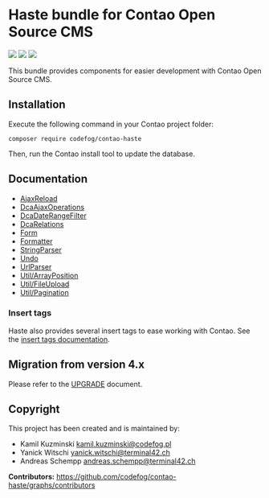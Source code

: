 # Haste bundle for Contao Open Source CMS

[![](https://img.shields.io/packagist/v/codefog/contao-haste.svg)](https://packagist.org/packages/codefog/contao-haste)
[![](https://img.shields.io/packagist/l/codefog/contao-haste.svg)](https://github.com/codefog/contao-haste/blob/master/LICENSE)
[![](https://img.shields.io/packagist/dt/codefog/contao-haste.svg)](https://packagist.org/packages/codefog/contao-haste)

This bundle provides components for easier development with Contao Open Source CMS.


## Installation

Execute the following command in your Contao project folder:

```
composer require codefog/contao-haste
```

Then, run the Contao install tool to update the database.


## Documentation

- [AjaxReload](docs/AjaxReload.md)
- [DcaAjaxOperations](docs/DcaAjaxOperations.md)
- [DcaDateRangeFilter](docs/DcaDateRangeFilter.md)
- [DcaRelations](docs/DcaRelations.md)
- [Form](docs/Form.md)
- [Formatter](docs/Formatter.md)
- [StringParser](docs/StringParser.md)
- [Undo](docs/Undo.md)
- [UrlParser](docs/UrlParser.md)
- [Util/ArrayPosition](docs/Util/ArrayPosition.md)
- [Util/FileUpload](docs/Util/FileUpload.md)
- [Util/Pagination](docs/Util/Pagination.md)

### Insert tags

Haste also provides several insert tags to ease working with Contao.
See the [insert tags documentation](docs/InsertTags.md).


## Migration from version 4.x

Please refer to the [UPGRADE](UPGRADE.md) document.


## Copyright

This project has been created and is maintained by:

* Kamil Kuzminski <kamil.kuzminski@codefog.pl>
* Yanick Witschi <yanick.witschi@terminal42.ch>
* Andreas Schempp <andreas.schempp@terminal42.ch>

**Contributors:** https://github.com/codefog/contao-haste/graphs/contributors
